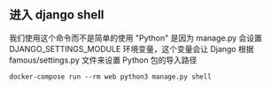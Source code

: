 ## 进入 django shell
我们使用这个命令而不是简单的使用 "Python" 是因为 manage.py 会设置 DJANGO_SETTINGS_MODULE 环境变量，这个变量会让 Django 根据 famous/settings.py 文件来设置 Python 包的导入路径

 ```docker-compose run --rm web python3 manage.py shell```